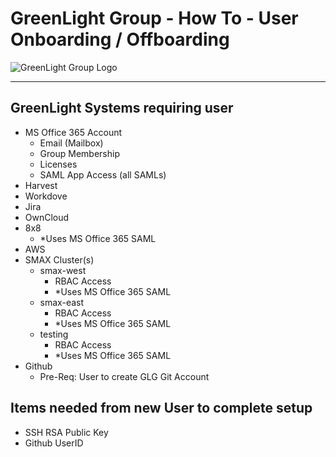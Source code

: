 # GreenLight Group - How To - User Onboarding / Offboarding 
![GreenLight Group Logo](https://assets.website-files.com/5ebcb9396faf10d8f7644479/5ed6a066891af295a039860f_GLGLogolrg-p-500.png)

---

## GreenLight Systems requiring user
- MS Office 365 Account
  - Email (Mailbox)
  - Group Membership
  - Licenses
  - SAML App Access (all SAMLs)
- Harvest
- Workdove
- Jira
- OwnCloud
- 8x8
  - *Uses MS Office 365 SAML
- AWS
- SMAX Cluster(s)
  - smax-west
    - RBAC Access
    - *Uses MS Office 365 SAML
  - smax-east
    - RBAC Access
    - *Uses MS Office 365 SAML
  - testing
    - RBAC Access
    - *Uses MS Office 365 SAML
- Github
  - Pre-Req: User to create GLG Git Account


## Items needed from new User to complete setup
- SSH RSA Public Key
- Github UserID

